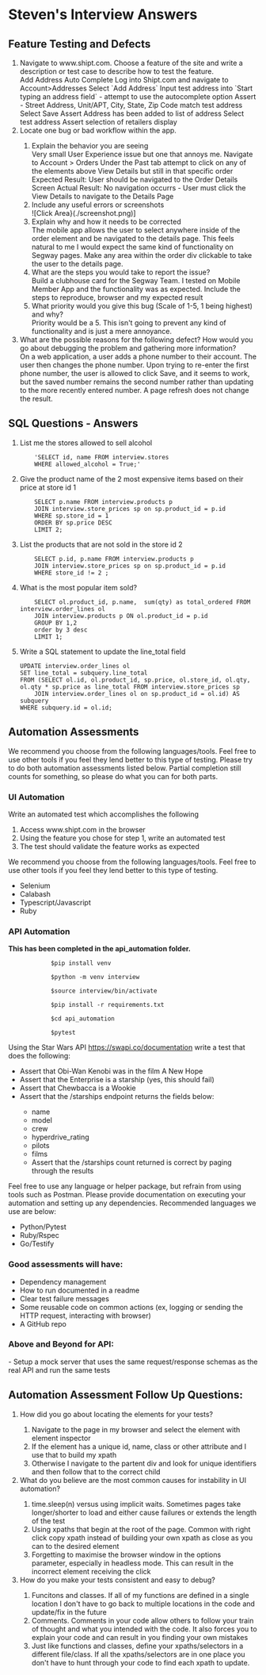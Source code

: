 <h1> Steven's Interview Answers</h1>


<h2> Feature Testing and Defects</h2>

<ol>
<li>Navigate to www.shipt.com. Choose a feature of the site and write a description or test case to describe how to test the feature.</li>
        Add Address Auto Complete
        Log into Shipt.com and navigate to Account>Addresses
        Select `Add Address`
        Input test address into `Start typing an address field` - attempt to use the autocomplete option
        Assert - Street Address, Unit/APT, City, State, Zip Code match test address
        Select Save
        Assert Address has been added to list of address
        Select test address 
        Assert selection of retailers display

<li>Locate one bug or bad workflow within the app.</li>
<ol>
<li>Explain the behavior you are seeing</li>
        Very small User Experience issue but one that annoys me. Navigate to Account > Orders
        Under the Past tab attempt to click on any of the elements above View Details but still in that specific order
        Expected Result: User should be navigated to the Order Details Screen
        Actual Result: No navigation occurrs - User must click the View Details to navigate to the Details Page
<li>Include any useful errors or screenshots</li>
        ![Click Area}(./screenshot.png)]
<li>Explain why and how it needs to be corrected</li>
        The mobile app allows the user to select anywhere inside of the order element and be navigated to the details page. This feels natural to me
        I would expect the same kind of functionality on Segway pages.
        Make any area within the order div clickable to take the user to the details page.
<li>What are the steps you would take to report the issue?</li>
        Build a clubhouse card for the Segway Team. I tested on Mobile Member App and the functionality was as expected.
        Include the steps to reproduce, browser and my expected result
<li>What priority would you give this bug (Scale of 1-5, 1 being highest) and why?</li>
        Priority would be a 5. This isn't going to prevent any kind of functionality and is just a mere annoyance. 
</ol>
<li>What are the possible reasons for the following defect? How would you go about debugging the problem and gathering more information?</li>
        On a web application, a user adds a phone number to their account. The user
        then changes the phone number. Upon trying to re-enter the first phone number,
        the user is allowed to click Save, and it seems to work, but the saved number
        remains the second number rather than updating to the more recently entered
        number. A page refresh does not change the result.
</ol>

<h2>SQL Questions - Answers</h2>

<ol>

<li>List me the stores allowed to sell alcohol</li>

        'SELECT id, name FROM interview.stores
        WHERE allowed_alcohol = True;'

<li>Give the product name of the 2 most expensive items based on their price at store id 1</li>

        SELECT p.name FROM interview.products p
        JOIN interview.store_prices sp on sp.product_id = p.id 
        WHERE sp.store_id = 1
        ORDER BY sp.price DESC
        LIMIT 2;

<li>List the products that are not sold in the store id 2</li>

        SELECT p.id, p.name FROM interview.products p
        JOIN interview.store_prices sp on sp.product_id = p.id
        WHERE store_id != 2 ;

<li>What is the most popular item sold?</li>

        SELECT ol.product_id, p.name,  sum(qty) as total_ordered FROM interview.order_lines ol
        JOIN interview.products p ON ol.product_id = p.id
        GROUP BY 1,2
        order by 3 desc
        LIMIT 1;

<li>Write a SQL statement to update the line_total field</li>

    UPDATE interview.order_lines ol
    SET line_total = subquery.line_total
    FROM (SELECT ol.id, ol.product_id, sp.price, ol.store_id, ol.qty, ol.qty * sp.price as line_total FROM interview.store_prices sp
		JOIN interview.order_lines ol on sp.product_id = ol.id) AS subquery
    WHERE subquery.id = ol.id;
</ol>


<h2>Automation Assessments</h2>
We recommend you choose from the following languages/tools. Feel free to use other tools if
you feel they lend better to this type of testing. Please try to do both automation assessments
listed below. Partial completion still counts for something, so please do what you can for both
parts.
<h3>UI Automation</h3>
Write an automated test which accomplishes the following
<ol>
<li>Access www.shipt.com in the browser</li>
<li>Using the feature you chose for step 1, write an automated test</li>
<li>The test should validate the feature works as expected</li>
</ol>
We recommend you choose from the following languages/tools. Feel free to use other tools if
you feel they lend better to this type of testing.
<ul>
<li>Selenium</li>
<li>Calabash</li>
<li>Typescript/Javascript</li>
<li>Ruby</li>
</ul>
<h3>API Automation</h3>
<strong>This has been completed in the api_automation folder.</strong>


                $pip install venv

                $python -m venv interview

                $source interview/bin/activate

                $pip install -r requirements.txt

                $cd api_automation

                $pytest



Using the Star Wars API https://swapi.co/documentation write a test that does the following:
<ul>
<li>Assert that Obi-Wan Kenobi was in the film A New Hope</li>
<li>Assert that the Enterprise is a starship (yes, this should fail)</li>
<li>Assert that Chewbacca is a Wookie</li>
<li>Assert that the /starships endpoint returns the fields below:</li>
<ul>
<li>name</li>
<li>model</li>
<li>crew</li>
<li>hyperdrive_rating</li>
<li>pilots</li>
<li>films</li>
<li>Assert that the /starships count returned is correct by paging through the results</li>
</ul>
</ul>

Feel free to use any language or helper package, but refrain from using tools such as Postman.
Please provide documentation on executing your automation and setting up any dependencies.
Recommended languages we use are below:
<ul>
<li>Python/Pytest</li>
<li>Ruby/Rspec</li>
<li>Go/Testify</li>
</ul>
<h3>Good assessments will have:</h3>
<ul>
<li>Dependency management</li>
<li>How to run documented in a readme</li>
<li>Clear test failure messages</li>
<li>Some reusable code on common actions (ex, logging or sending the HTTP request, interacting with browser)</li>
<li>A GitHub repo</li>
</ul>
<h3>Above and Beyond for API:</h3>
- Setup a mock server that uses the same request/response schemas as the real API and
run the same tests
<h2>Automation Assessment Follow Up Questions:</h2>
<ol>
<li>How did you go about locating the elements for your tests?</li>
<ol>
<li>Navigate to the page in my browser and select the element with element inspector</li>
<li>If the element has a unique id, name, class or other attribute and I use that to build my xpath</li>
<li>Otherwise I navigate to the partent div and look for unique identifiers and then follow that to the correct child</li>
</ol>
<li>What do you believe are the most common causes for instability in UI automation?</li>
<ol>
<li>time.sleep(n) versus using implicit waits. Sometimes pages take longer/shorter to load and either cause failures or extends the length of the test</li>
<li>Using xpaths that begin at the root of the page. Common with right click copy xpath instead of building your own xpath as close as you can to the desired element</li>
<li>Forgetting to maximise the browser window in the options parameter, especially in headless mode. This can result in the incorrect element receiving the click </li>
</ol>
<li>How do you make your tests consistent and easy to debug?</li>
<ol>
<li>Funcitons and classes. If all of my functions are defined in a single location I don't have to go back to multiple locations in the code and update/fix in the future</li>
<li>Comments. Comments in your code allow others to follow your train of thought and what you intended with the code. It also forces you to explain your code and can result in you finding your own mistakes</li>
<li>Just like functions and classes, define your xpaths/selectors in a different file/class. If all the xpaths/selectors are in one place you don't have to hunt through your code to find each xpath to update. </li>
</ol>
</ol>